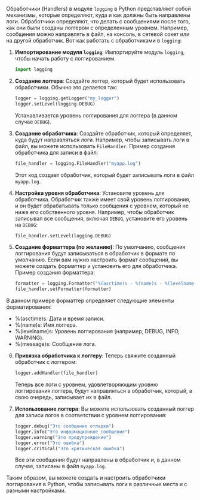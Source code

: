 Обработчики (Handlers) в модуле `logging` в Python представляют собой механизмы, которые определяют, куда и как должны быть направлены логи. Обработчики определяют, что делать с сообщениями после того, как они были созданы логгером с определенным уровнем. Например, сообщения можно направлять в файл, на консоль, в сетевой сокет или на другой обработчик. Вот как работать с обработчиками в `logging`:

1. **Импортирование модуля `logging`**:
   Импортируйте модуль `logging`, чтобы начать работу с логгированием.

   ```python
   import logging
   ```

2. **Создание логгера**:
   Создайте логгер, который будет использовать обработчики. Обычно это делается так:

   ```python
   logger = logging.getLogger("my_logger")
   logger.setLevel(logging.DEBUG)
   ```

   Устанавливается уровень логгирования для логгера (в данном случае `DEBUG`).

3. **Создание обработчика**:
   Создайте обработчик, который определяет, куда будут направляться логи. Например, чтобы записывать логи в файл, вы можете использовать `FileHandler`. Пример создания обработчика для записи в файл:

   ```python
   file_handler = logging.FileHandler("myapp.log")
   ```

   Этот код создает обработчик, который будет записывать логи в файл `myapp.log`.

4. **Настройка уровня обработчика**:
   Установите уровень для обработчика. Обработчик также имеет свой уровень логгирования, и он будет обрабатывать только сообщения с уровнем, который не ниже его собственного уровня. Например, чтобы обработчик записывал все сообщения, включая `DEBUG`, установите его уровень на `DEBUG`:

   ```python
   file_handler.setLevel(logging.DEBUG)
   ```

5. **Создание форматтера (по желанию)**:
   По умолчанию, сообщения логгирования будут записываться в обработчик в формате по умолчанию. Если вам нужно настроить формат сообщений, вы можете создать форматтер и установить его для обработчика. Пример создания форматтера:

   ```python
   formatter = logging.Formatter("%(asctime)s - %(name)s - %(levelname)s - %(message)s")
   file_handler.setFormatter(formatter)
   ```
   
В данном примере форматтер определяет следующие элементы форматирования:

+ %(asctime)s: Дата и время записи.
+ %(name)s: Имя логгера.
+ %(levelname)s: Уровень логгирования (например, DEBUG, INFO, WARNING).
+ %(message)s: Сообщение лога.

6. **Привязка обработчика к логгеру**:
   Теперь свяжите созданный обработчик с логгером:

   ```python
   logger.addHandler(file_handler)
   ```

   Теперь все логи с уровнем, удовлетворяющим уровню логгирования логгера, будут направляться в обработчик, который, в свою очередь, записывает их в файл.

7. **Использование логгера**:
   Вы можете использовать созданный логгер для записи логов в соответствии с уровнем логгирования:

   ```python
   logger.debug("Это сообщение отладки")
   logger.info("Это информационное сообщение")
   logger.warning("Это предупреждение")
   logger.error("Это ошибка")
   logger.critical("Это критическая ошибка")
   ```

   Все эти сообщения будут направлены в обработчик и, в данном случае, записаны в файл `myapp.log`.

Таким образом, вы можете создать и настроить обработчики логгирования в Python, чтобы записывать логи в различные места и с разными настройками.
